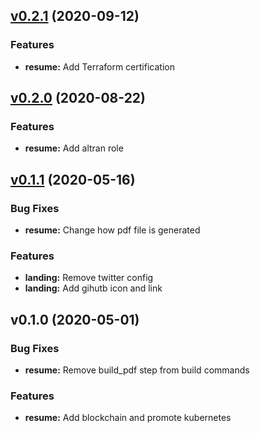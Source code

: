 
<a name="v0.2.1"></a>
## [v0.2.1](https://github.com/angelabad/angelabadme/compare/v0.2.0...v0.2.1) (2020-09-12)

### Features

* **resume:** Add Terraform certification


<a name="v0.2.0"></a>
## [v0.2.0](https://github.com/angelabad/angelabadme/compare/v0.1.1...v0.2.0) (2020-08-22)

### Features

* **resume:** Add altran role


<a name="v0.1.1"></a>
## [v0.1.1](https://github.com/angelabad/angelabadme/compare/v0.1.0...v0.1.1) (2020-05-16)

### Bug Fixes

* **resume:** Change how pdf file is generated

### Features

* **landing:** Remove twitter config
* **landing:** Add gihutb icon and link


<a name="v0.1.0"></a>
## v0.1.0 (2020-05-01)

### Bug Fixes

* **resume:** Remove build_pdf step from build commands

### Features

* **resume:** Add blockchain and promote kubernetes

